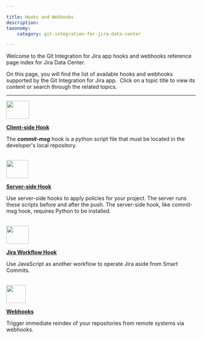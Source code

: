 ```yaml
---

title: Hooks and Webhooks
description:
taxonomy:
    category: git-integration-for-jira-data-center

---
```

Welcome to the Git Integration for Jira app hooks and webhooks reference page index for Jira Data Center.

On this page, you will find the list of available hooks and webhooks supported by the Git Integration for Jira app.  Click on a topic title to view its content or search through the related topics.



* * *

<img src='/wp-content/uploads/gij-bbb-cs-script-icon.png' height=48 width=61 />

[**Client-side Hook**](/git-integration-for-jira-data-center/commit-msg-hook-gij-self-managed)

The **_commit-msg_** hook is a python script file that must be located in the developer's local repository.

<br>

<img src='/wp-content/uploads/gij-bbb-ss-script-icon.png' height=48 width=58 />

[**Server-side Hook**](/git-integration-for-jira-data-center/server-side-hook-gij-self-managed)

Use server-side hooks to apply policies for your project. The server runs these scripts before and after the push. The server-side hook, like commit-msg hook, requires Python to be installed.

<br>

<img src='/wp-content/uploads/gij-bbb-workflow-icon.png' height=48 width=60 />

[**Jira Workflow Hook**](/git-integration-for-jira-data-center/jira-workflow-hook-gij-self-managed)

Use JavaScript as another workflow to operate Jira aside from Smart Commits.

<br>

<img src='https://bigbrassband.com/confluence/images/gij-webhooks-bbb-icon.png' height=48 width=52 />

[**Webhooks**](/git-integration-for-jira-data-center/Webhooks)

Trigger immediate reindex of your repositories from remote systems via webhooks.

